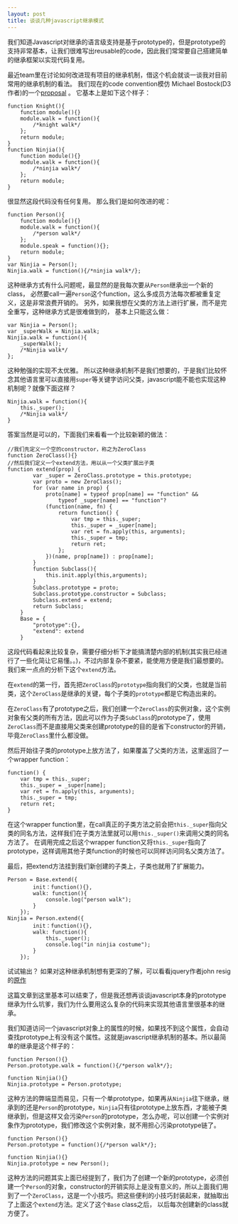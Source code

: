 ```yaml
---
layout: post
title: 谈谈几种javascript继承模式
---
```


我们知道Javascript对继承的语言级支持是基于prototype的，但是prototype的支持非常基本，让我们很难写出reusable的code，因此我们常常要自己搭建简单的继承框架以实现代码复用。

最近team里在讨论如何改进现有项目的继承机制，借这个机会就谈一谈我对目前常用的继承机制的看法。
我们现在的code convention模仿 Michael Bostock(D3作者)的一个[proposal](http://bost.ocks.org/mike/chart/) 。
它基本上是如下这个样子：

    function Knight(){
        function module(){}
        module.walk = function(){
            /*knight walk*/
        };
        return module;
    }
    function Ninjia(){
        function module(){}
        module.walk = function(){
            /*ninjia walk*/
        };
        return module;
    }

很显然这段代码没有任何复用。
那么我们是如何改进的呢：

    function Person(){
        function module(){}
        module.walk = function(){
            /*person walk*/
        };
        module.speak = function(){};
        return module;
    }
    var Ninjia = Person();
    Ninjia.walk = function(){/*ninjia walk*/};

这种继承方式有什么问题呢，最显然的是我每次要从`Person`继承出一个新的class，
必然要call一遍`Person`这个function，这么多成员方法每次都被重复定义，这是非常浪费开销的。
另外，如果我想在父类的方法上进行扩展，而不是完全重写，这种继承方式是很难做到的，
基本上只能这么做：
  

    var Ninjia = Person();
    var _superWalk = Ninjia.walk;
    Ninjia.walk = function(){
        _superWalk();
        /*Ninjia walk*/
    };

这种勉强的实现不太优雅。
所以这种继承机制不是我们想要的，于是我们比较怀念其他语言里可以直接用`super`等关键字访问父类，javascript能不能也实现这种机制呢？就像下面这样？
  
    Ninjia.walk = function(){
        this._super();
        /*Ninjia walk*/
    }

答案当然是可以的，下面我们来看看一个比较新颖的做法：
  
    //我们先定义一个空的constructor，称之为ZeroClass
    function ZeroClass(){}
    //然后我们定义一个extend方法，用以从一个父类扩展出子类
    function extend(prop) {
            var _super = ZeroClass.prototype = this.prototype;
            var proto = new ZeroClass();
            for (var name in prop) {
                proto[name] = typeof prop[name] == "function" && 
                    typeof _super[name] == "function"? 
                (function(name, fn) {
                    return function() {
                        var tmp = this._super;
                        this._super = _super[name];
                        var ret = fn.apply(this, arguments);
                        this._super = tmp;
                        return ret;
                    };
                })(name, prop[name]) : prop[name];
            }
            function Subclass(){
                this.init.apply(this,arguments);
            }
            Subclass.prototype = proto;
            Subclass.prototype.constructor = Subclass;
            Subclass.extend = extend;
            return Subclass;
        }
        Base = {
            "prototype":{},
            "extend": extend
        }
  
这段代码看起来比较复杂，需要仔细分析下才能搞清楚内部的机制(其实我已经进行了一些化简让它易懂。。)，不过内部复杂不要紧，能使用方便是我们最想要的。我们来一点点的分析下这个`extend`方法。
  
在`extend`的第一行，首先把`ZeroClass`的`prototype`指向我们的父类，也就是当前类，这个`ZeroClass`是继承的关键，每个子类的`prototype`都是它构造出来的。
  
在`ZeroClass`有了prototype之后，我们创建一个`ZeroClass`的实例对象，这个实例对象有父类的所有方法，因此可以作为子类`SubClass`的prototype了，使用`ZeroClass`而不是直接用父类来创建prototype的目的是省下constructor的开销，毕竟`ZeroClass`里什么都没做。
  
然后开始往子类的prototype上放方法了，如果覆盖了父类的方法，这里返回了一个wrapper function：
  
    function() {
        var tmp = this._super;
        this._super = _super[name];
        var ret = fn.apply(this, arguments);
        this._super = tmp;
        return ret;
    }

在这个wrapper function里，在call真正的子类方法之前会把`this._super`指向父类的同名方法，这样我们在子类方法里就可以用`this._super()`来调用父类的同名方法了。
在调用完成之后这个wrapper function又将`this._super`指向了prototype，这样调用其他子类function的时候也可以同样访问同名父类方法了。
  
最后，把extend方法挂到我们新创建的子类上，子类也就用了扩展能力。
  
    Person = Base.extend({
            init：function(){},
            walk: function(){
                console.log("person walk");
            }
        });
    Ninjia = Person.extend({
            init：function(){},
            walk: function(){
                this._super();
                console.log("in ninjia costume");
            }
        });

试试输出？
如果对这种继承机制想有更深的了解，可以看看jquery作者john resig的[原作](http://ejohn.org/blog/simple-javascript-inheritance/)
  
这篇文章到这里基本可以结束了，但是我还想再谈谈javascript本身的prototype继承为什么坑爹，我们为什么要用这么复杂的代码来实现其他语言里很基本的继承。
  
我们知道访问一个javascript对象上的属性的时候，如果找不到这个属性，会自动查找prototype上有没有这个属性。这就是javascript继承机制的基本。所以最简单的继承是这个样子的：
  
    function Person(){}
    Person.prototype.walk = function(){/*person walk*/};
      
    function Ninjia(){}
    Ninjia.prototype = Person.prototype;

这种方法的弊端显而易见，只有一个单prototype，如果再从`Ninjia`往下继承，继承到的还是`Person`的prototype，`Ninjia`只有往prototype上放东西，才能被子类继承到，但是这样又会污染`Person`的prototype，怎么办呢，可以创建一个实例对象作为prototype，我们修改这个实例对象，就不用担心污染prototype链了。
  

    function Person(){}
    Person.prototype = function(){/*person walk*/};
      
    function Ninjia(){}
    Ninjia.prototype = new Person();

这种方法的问题其实上面已经提到了，我们为了创建一个新的prototype，必须创建一个`Person`的对象，constructor的开销实际上是没有意义的，所以上面我们用到了一个`ZeroClass`，这是一个小技巧。把这些便利的小技巧封装起来，就抽取出了上面这个`extend`方法。定义了这个`Base` class之后， 以后每次创建新的class就方便了。